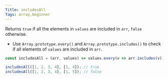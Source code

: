 ```yaml
---
Title: includesAll
Tags: array,beginner
---
```


Returns `true` if all the elements in `values` are included in `arr`, `false` otherwise.

- Use `Array.prototype.every()` and `Array.prototype.includes()` to check if all elements of `values` are included in `arr`.

```js
const includesAll = (arr, values) => values.every(v => arr.includes(v));
```

```js
includesAll([1, 2, 3, 4], [1, 4]); // true
includesAll([1, 2, 3, 4], [1, 5]); // false
```
